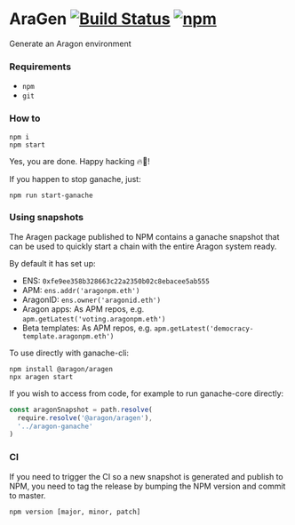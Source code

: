 # AraGen [![Build Status](https://travis-ci.org/aragon/aragen.svg?branch=master)](https://travis-ci.org/aragon/aragen) [![npm](https://img.shields.io/npm/v/@aragon/aragen.svg?style=for-the-badge)](https://www.npmjs.com/package/@aragon/aragen)

Generate an Aragon environment

### Requirements

- `npm`
- `git`

### How to

```
npm i
npm start
```

Yes, you are done. Happy hacking 🔥🦅!

If you happen to stop ganache, just:

```
npm run start-ganache
```

### Using snapshots

The Aragen package published to NPM contains a ganache snapshot that can be used to quickly start a chain with the entire Aragon system ready.

By default it has set up:

- ENS: `0xfe9ee358b328663c22a2350b02c8ebacee5ab555`
- APM: `ens.addr('aragonpm.eth')`
- AragonID: `ens.owner('aragonid.eth')`
- Aragon apps: As APM repos, e.g. `apm.getLatest('voting.aragonpm.eth')`
- Beta templates: As APM repos, e.g. `apm.getLatest('democracy-template.aragonpm.eth')`

To use directly with ganache-cli:

```
npm install @aragon/aragen
npx aragen start
```

If you wish to access from code, for example to run ganache-core directly:

```js
const aragonSnapshot = path.resolve(
  require.resolve('@aragon/aragen'),
  '../aragon-ganache'
)
```

### CI

If you need to trigger the CI so a new snapshot is generated and publish to NPM, you need to tag the release by bumping the NPM version and commit to master.

```
npm version [major, minor, patch]
```
